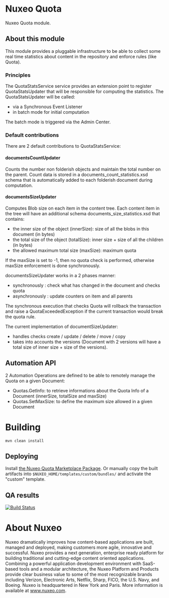 # Nuxeo Quota

Nuxeo Quota module.

## About this module

This module provides a pluggable infrastructure to be able to collect some real time statistics about content in the repository and enforce rules (like Quota).

### Principles

The QuotaStatsService service provides an extension point to register QuotaStatsUpdater that will be responsible for computing the statistics.
The QuotaStatsUpdater will be called:

 - via a Synchronous Event Listener
 - in batch mode for initial computation

The batch mode is triggered via the Admin Center.

### Default contributions

There are 2 default contributions to QuotaStatsService:

#### documentsCountUpdater

Counts the number non folderish objects and maintain the total number on the parent.
Count data is stored in a documents_count_statistics.xsd schema that is automatically added to each folderish document during computation.

#### documentsSizeUpdater

Computes Blob size on each item in the content tree.
Each content item in the tree will have an additional schema documents_size_statistics.xsd that contains:

 - the inner size of the object (innerSize): size of all the blobs in this document (in bytes)
 - the total size of the object (totalSize): inner size + size of all the children (in bytes)
 - the allowed maximum total size (maxSize): maximum quota

If the maxSize is set to -1, then no quota check is performed, otherwise maxSize enforcement is done synchronously.

documentsSizeUpdater works in a 2 phases manner:

 - synchronously : check what has changed in the document and checks quota
 - asynchronously : update counters on item and all parents

The synchronous execution that checks Quota will rollback the transaction and raise a QuotaExceededException if the current transaction would break the quota rule.

The current implementation of documentSizeUpdater:

 - handles checks create / update / delete / move / copy
 - takes into accounts the versions (Document with 2 versions will have a total size of inner size + size of the versions).

## Automation API

2 Automation Operations are defined to be able to remotely manage the Quota on a given Document:

 - Quotas.GetInfo: to retrieve informations about the Quota Info of a Document (innerSize, totalSize and maxSize)
 - Quotas.SetMaxSize: to define the maximum size allowed in a given Document

# Building

    mvn clean install

## Deploying

Install [the Nuxeo Quota Marketplace Package](https://connect.nuxeo.com/nuxeo/site/marketplace/package/nuxeo-quota).
Or manually copy the built artifacts into `$NUXEO_HOME/templates/custom/bundles/` and activate the "custom" template.

## QA results

[![Build Status](https://qa.nuxeo.org/jenkins/buildStatus/icon?job=addons_nuxeo-quota-master)](https://qa.nuxeo.org/jenkins/job/addons_nuxeo-quota-master/)

# About Nuxeo

Nuxeo dramatically improves how content-based applications are built, managed and deployed, making customers more agile, innovative and successful. Nuxeo provides a next generation, enterprise ready platform for building traditional and cutting-edge content oriented applications. Combining a powerful application development environment with SaaS-based tools and a modular architecture, the Nuxeo Platform and Products provide clear business value to some of the most recognizable brands including Verizon, Electronic Arts, Netflix, Sharp, FICO, the U.S. Navy, and Boeing. Nuxeo is headquartered in New York and Paris. More information is available at www.nuxeo.com.
